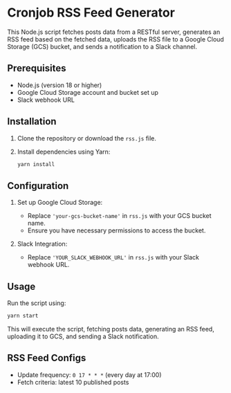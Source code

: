 # Cronjob RSS Feed Generator

This Node.js script fetches posts data from a RESTful server, generates an RSS feed based on the fetched data, uploads the RSS file to a Google Cloud Storage (GCS) bucket, and sends a notification to a Slack channel.

## Prerequisites

- Node.js (version 18 or higher)
- Google Cloud Storage account and bucket set up
- Slack webhook URL

## Installation

1. Clone the repository or download the `rss.js` file.
2. Install dependencies using Yarn:

   ```bash
   yarn install
   ```

## Configuration

1. Set up Google Cloud Storage:
   - Replace `'your-gcs-bucket-name'` in `rss.js` with your GCS bucket name.
   - Ensure you have necessary permissions to access the bucket.

2. Slack Integration:
   - Replace `'YOUR_SLACK_WEBHOOK_URL'` in `rss.js` with your Slack webhook URL.

## Usage

Run the script using:

```bash
yarn start
```

This will execute the script, fetching posts data, generating an RSS feed, uploading it to GCS, and sending a Slack notification.

## RSS Feed Configs

- Update frequency:  `0 17 * * *` (every day at 17:00)
- Fetch criteria: latest 10 published posts

